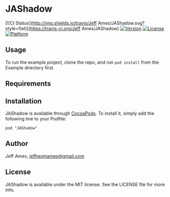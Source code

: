 # JAShadow

[![CI Status](http://img.shields.io/travis/Jeff Ames/JAShadow.svg?style=flat)](https://travis-ci.org/Jeff Ames/JAShadow)
[![Version](https://img.shields.io/cocoapods/v/JAShadow.svg?style=flat)](http://cocoadocs.org/docsets/JAShadow)
[![License](https://img.shields.io/cocoapods/l/JAShadow.svg?style=flat)](http://cocoadocs.org/docsets/JAShadow)
[![Platform](https://img.shields.io/cocoapods/p/JAShadow.svg?style=flat)](http://cocoadocs.org/docsets/JAShadow)

## Usage

To run the example project, clone the repo, and run `pod install` from the Example directory first.

## Requirements

## Installation

JAShadow is available through [CocoaPods](http://cocoapods.org). To install
it, simply add the following line to your Podfile:

    pod "JAShadow"

## Author

Jeff Ames, jeffreymames@gmail.com

## License

JAShadow is available under the MIT license. See the LICENSE file for more info.

